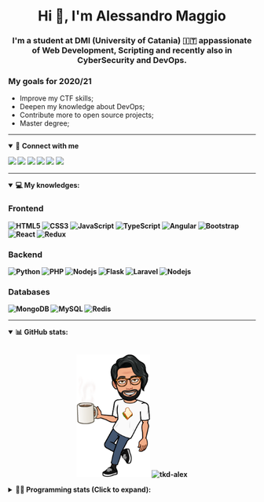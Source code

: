 <h1 align="center">Hi 👋, I'm Alessandro Maggio</h1>
<h3 align="center">I'm a student at DMI (University of Catania) 🇮🇹 appassionate of Web Development, Scripting and recently also in CyberSecurity and DevOps.</h3>

### My goals for 2020/21
- Improve my CTF skills;
- Deepen my knowledge about DevOps;
- Contribute more to open source projects;
- Master degree;

____

<details open>
<summary>🤝 <b>Connect with me<b></summary>

<p align = "center">

[<img src="https://img.shields.io/badge/twitter-1DA1F2.svg?&style=for-the-badge&logo=twitter&logoColor=white" />](https://twitter.com/TkdAxel)
[<img src ="https://img.shields.io/badge/portfolio-web-%23.svg?&style=for-the-badge&logo=&logoColor=white%22">](https://alessandromaggio.it/)
[<img src ="https://img.shields.io/badge/Telegram-1ca0f1.svg?&style=for-the-badge&logo=Telegram&logoColor=white%22&link=https://t.me/TkdAlex">](https://t.me/TkdAlex/)
[<img src="https://img.shields.io/badge/gmail-c14438.svg?&style=for-the-badge&logo=Gmail&logoColor=white&link=mailto:alex.tkd.alex@gmail.com"/>](mailto:alex.tkd.alex@gmail.com)
[<img src="https://img.shields.io/badge/linkedin-0077B5.svg?&style=for-the-badge&logo=linkedin&logoColor=white" />](https://www.linkedin.com/in/aalessandromaggio/)
[<img src = "https://img.shields.io/badge/instagram-E4405F.svg?&style=for-the-badge&logo=instagram&logoColor=white">](https://www.instagram.com/tkd_alex/)
<!--- [![Visits Badge](https://badges.pufler.dev/visits/tkd-alex/tkd-alex?style=for-the-badge&color=blue)](https://github.com/tkd-alex/tkd-alex) -->

</p>

</details>

---

<details open>
<summary>💻 <b>My knowledges</b>: </summary>

### Frontend
![HTML5](https://img.shields.io/badge/-HTML5-E34F26.svg?style=for-the-badge&logo=html5&logoColor=ffffff)
![CSS3](https://img.shields.io/badge/-CSS3-1572B6.svg?style=for-the-badge&logo=css3)
![JavaScript](https://img.shields.io/badge/-JavaScript-282C34?style=for-the-badge&logo=javascript)
![TypeScript](https://img.shields.io/badge/-TypeScript-007ACC?style=for-the-badge&logo=typescript)
![Angular](https://img.shields.io/badge/-Angular-DD0031?style=for-the-badge&logo=angular)
![Bootstrap](https://img.shields.io/badge/-Bootstrap-563D7C.svg?style=for-the-badge&logo=bootstrap)
![React](https://img.shields.io/badge/-React-282C34.svg?style=for-the-badge&logo=react&logoColor=ffffff)
![Redux](https://img.shields.io/badge/-Redux-764ABC.svg?style=for-the-badge&logo=redux)

### Backend
![Python](https://img.shields.io/badge/-Python-3776AB.svg?style=for-the-badge&logo=Python&logoColor=ffffff)
![PHP](https://img.shields.io/badge/-PHP-777BB4.svg?style=for-the-badge&logo=PHP&logoColor=ffffff)
![Nodejs](https://img.shields.io/badge/-Bash-4EAA25.svg?style=for-the-badge&logo=gnu-bash&logoColor=ffffff)
![Flask](https://img.shields.io/badge/-Flask-282C34.svg?style=for-the-badge&logo=flask)
![Laravel](https://img.shields.io/badge/-Laravel-FF2D20.svg?style=for-the-badge&logo=laravel&logoColor=ffffff)
![Nodejs](https://img.shields.io/badge/-Nodejs-339933.svg?style=for-the-badge&logo=Node.js&logoColor=ffffff)

### Databases
![MongoDB](https://img.shields.io/badge/-MongoDB-47A248?style=for-the-badge&logo=mongodb&logoColor=ffffff)
![MySQL](https://img.shields.io/badge/-MySQL-4479A1?style=for-the-badge&logo=mysql&logoColor=ffffff)
![Redis](https://img.shields.io/badge/-Redis-DC382D?style=for-the-badge&logo=Redis&logoColor=ffffff)

</details>

---

<details open>
 <summary>📊 <b>GitHub stats</b>: </summary>

<br>

<p align = "center">
    <img src="https://raw.githubusercontent.com/Tkd-Alex/tkd-alex/master/images/321517cd-ff68-41a7-b0d1-e765680568a7-8b6448d9-c944-4146-b633-adbdd25cb471-v1.png" height="250" />
    <img src="https://github-readme-stats.vercel.app/api?username=tkd-alex&show_icons=true&count_private=true&hide_border=true&line_height=25" alt="tkd-alex">
</p>

</design>

<details>
 <summary>👨‍💻 <b>Programming stats (Click to expand)</b>: </summary>
 
<!--START_SECTION:waka-->
**I'm an Early 🐤** 

```text
🌞 Morning    395 commits    █████░░░░░░░░░░░░░░░░░░░░   20.71% 
🌆 Daytime    763 commits    ██████████░░░░░░░░░░░░░░░   40.01% 
🌃 Evening    694 commits    █████████░░░░░░░░░░░░░░░░   36.39% 
🌙 Night      55 commits     ░░░░░░░░░░░░░░░░░░░░░░░░░   2.88%

```
📅 **I'm Most Productive on Wednesday** 

```text
Monday       318 commits    ████░░░░░░░░░░░░░░░░░░░░░   16.68% 
Tuesday      303 commits    ████░░░░░░░░░░░░░░░░░░░░░   15.89% 
Wednesday    330 commits    ████░░░░░░░░░░░░░░░░░░░░░   17.3% 
Thursday     312 commits    ████░░░░░░░░░░░░░░░░░░░░░   16.36% 
Friday       248 commits    ███░░░░░░░░░░░░░░░░░░░░░░   13.0% 
Saturday     220 commits    ███░░░░░░░░░░░░░░░░░░░░░░   11.54% 
Sunday       176 commits    ██░░░░░░░░░░░░░░░░░░░░░░░   9.23%

```


📊 **This Week I Spent My Time On** 

```text
⌚︎ Time Zone: Europe/Rome

💬 Programming Languages: 
Python                   27 hrs 14 mins      ████████████████████░░░░░   81.16% 
HTML                     1 hr 43 mins        █░░░░░░░░░░░░░░░░░░░░░░░░   5.13% 
Other                    1 hr 33 mins        █░░░░░░░░░░░░░░░░░░░░░░░░   4.66% 
YAML                     51 mins             ░░░░░░░░░░░░░░░░░░░░░░░░░   2.54% 
Text                     45 mins             ░░░░░░░░░░░░░░░░░░░░░░░░░   2.28%

🔥 Editors: 
VS Code                  29 hrs 28 mins      ██████████████████████░░░   87.76% 
Sublime Text             4 hrs 6 mins        ███░░░░░░░░░░░░░░░░░░░░░░   12.24%

🐱‍💻 Projects: 
Twitch-Channel-Points-Min25 hrs 54 mins      ███████████████████░░░░░░   77.15% 
Twitch-Channel-Points-Min4 hrs 26 mins       ███░░░░░░░░░░░░░░░░░░░░░░   13.21% 
Unknown Project          2 hrs 48 mins       ██░░░░░░░░░░░░░░░░░░░░░░░   8.35% 
myStore                  21 mins             ░░░░░░░░░░░░░░░░░░░░░░░░░   1.08% 
Giannetto-Mobile         2 mins              ░░░░░░░░░░░░░░░░░░░░░░░░░   0.12%

💻 Operating System: 
Linux                    33 hrs 34 mins      █████████████████████████   100.0%

```

**I Mostly Code in Python** 

```text
Python                   28 repos            ██████████░░░░░░░░░░░░░░░   40.58% 
JavaScript               11 repos            ████░░░░░░░░░░░░░░░░░░░░░   15.94% 
PHP                      5 repos             █░░░░░░░░░░░░░░░░░░░░░░░░   7.25% 
CSS                      5 repos             █░░░░░░░░░░░░░░░░░░░░░░░░   7.25% 
HTML                     5 repos             █░░░░░░░░░░░░░░░░░░░░░░░░   7.25%

```



<!--END_SECTION:waka-->

</details>
